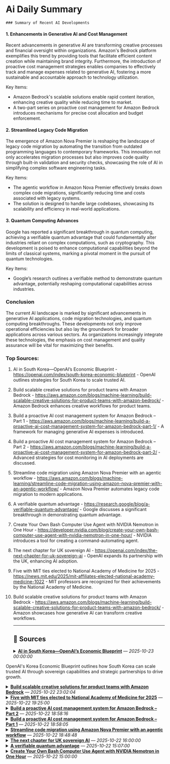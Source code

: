 # Ai Daily Summary

    ### Summary of Recent AI Developments

#### 1. Enhancements in Generative AI and Cost Management
Recent advancements in generative AI are transforming creative processes and financial oversight within organizations. Amazon's Bedrock platform exemplifies this trend by providing tools that facilitate efficient content creation while maintaining brand integrity. Furthermore, the introduction of proactive cost management strategies enables companies to effectively track and manage expenses related to generative AI, fostering a more sustainable and accountable approach to technology utilization.

Key Items:
- Amazon Bedrock's scalable solutions enable rapid content iteration, enhancing creative quality while reducing time to market.
- A two-part series on proactive cost management for Amazon Bedrock introduces mechanisms for precise cost allocation and budget enforcement.

#### 2. Streamlined Legacy Code Migration
The emergence of Amazon Nova Premier is reshaping the landscape of legacy code migration by automating the transition from outdated programming languages to contemporary frameworks. This innovation not only accelerates migration processes but also improves code quality through built-in validation and security checks, showcasing the role of AI in simplifying complex software engineering tasks.

Key Items:
- The agentic workflow in Amazon Nova Premier effectively breaks down complex code migrations, significantly reducing time and costs associated with legacy systems.
- The solution is designed to handle large codebases, showcasing its scalability and efficiency in real-world applications.

#### 3. Quantum Computing Advances
Google has reported a significant breakthrough in quantum computing, achieving a verifiable quantum advantage that could fundamentally alter industries reliant on complex computations, such as cryptography. This development is poised to enhance computational capabilities beyond the limits of classical systems, marking a pivotal moment in the pursuit of quantum technologies.

Key Items:
- Google’s research outlines a verifiable method to demonstrate quantum advantage, potentially reshaping computational capabilities across industries.

### Conclusion
The current AI landscape is marked by significant advancements in generative AI applications, code migration technologies, and quantum computing breakthroughs. These developments not only improve operational efficiencies but also lay the groundwork for broader applications across various sectors. As organizations increasingly integrate these technologies, the emphasis on cost management and quality assurance will be vital for maximizing their benefits.

### Top Sources:
1. AI in South Korea—OpenAI’s Economic Blueprint - https://openai.com/index/south-korea-economic-blueprint - OpenAI outlines strategies for South Korea to scale trusted AI.
2. Build scalable creative solutions for product teams with Amazon Bedrock - https://aws.amazon.com/blogs/machine-learning/build-scalable-creative-solutions-for-product-teams-with-amazon-bedrock/ - Amazon Bedrock enhances creative workflows for product teams.
3. Build a proactive AI cost management system for Amazon Bedrock – Part 1 - https://aws.amazon.com/blogs/machine-learning/build-a-proactive-ai-cost-management-system-for-amazon-bedrock-part-1/ - A framework for managing generative AI expenses is introduced.
4. Build a proactive AI cost management system for Amazon Bedrock – Part 2 - https://aws.amazon.com/blogs/machine-learning/build-a-proactive-ai-cost-management-system-for-amazon-bedrock-part-2/ - Advanced strategies for cost monitoring in AI deployments are discussed.
5. Streamline code migration using Amazon Nova Premier with an agentic workflow - https://aws.amazon.com/blogs/machine-learning/streamline-code-migration-using-amazon-nova-premier-with-an-agentic-workflow/ - Amazon Nova Premier automates legacy code migration to modern applications.
6. A verifiable quantum advantage - https://research.google/blog/a-verifiable-quantum-advantage/ - Google discusses a significant breakthrough in demonstrating quantum advantage.
7. Create Your Own Bash Computer Use Agent with NVIDIA Nemotron in One Hour - https://developer.nvidia.com/blog/create-your-own-bash-computer-use-agent-with-nvidia-nemotron-in-one-hour/ - NVIDIA introduces a tool for creating a command-automating agent.
8. The next chapter for UK sovereign AI - https://openai.com/index/the-next-chapter-for-uk-sovereign-ai - OpenAI expands its partnership with the UK, enhancing AI adoption.
9. Five with MIT ties elected to National Academy of Medicine for 2025 - https://news.mit.edu/2025/mit-affiliates-elected-national-academy-medicine-1022 - MIT professors are recognized for their achievements by the National Academy of Medicine.
10. Build scalable creative solutions for product teams with Amazon Bedrock - https://aws.amazon.com/blogs/machine-learning/build-scalable-creative-solutions-for-product-teams-with-amazon-bedrock/ - Amazon showcases how generative AI can transform creative workflows.
                
    ---
                
    ## 📰 Sources
    <details><summary><strong><a href='https://openai.com/index/south-korea-economic-blueprint' target='_blank'>AI in South Korea—OpenAI’s Economic Blueprint</a></strong> — <em>2025-10-23 00:00:00</em></summary>

OpenAI's Korea Economic Blueprint outlines how South Korea can scale trusted AI through sovereign capabilities and strategic partnerships to drive growth.

</details>

<details><summary><strong><a href='https://aws.amazon.com/blogs/machine-learning/build-scalable-creative-solutions-for-product-teams-with-amazon-bedrock/' target='_blank'>Build scalable creative solutions for product teams with Amazon Bedrock</a></strong> — <em>2025-10-22 23:02:04</em></summary>

In this post, we explore how product teams can leverage Amazon Bedrock and AWS services to transform their creative workflows through generative AI, enabling rapid content iteration across multiple formats while maintaining brand consistency and compliance. The solution demonstrates how teams can deploy a scalable generative AI application that accelerates everything from product descriptions and marketing copy to visual concepts and video content, significantly reducing time to market while enhancing creative quality.

</details>

<details><summary><strong><a href='https://news.mit.edu/2025/mit-affiliates-elected-national-academy-medicine-1022' target='_blank'>Five with MIT ties elected to National Academy of Medicine for 2025</a></strong> — <em>2025-10-22 19:25:00</em></summary>

Professors Facundo Batista and Dina Katabi, along with three additional MIT alumni, are honored for their outstanding professional achievement and commitment to service.

</details>

<details><summary><strong><a href='https://aws.amazon.com/blogs/machine-learning/build-a-proactive-ai-cost-management-system-for-amazon-bedrock-part-2/' target='_blank'>Build a proactive AI cost management system for Amazon Bedrock – Part 2</a></strong> — <em>2025-10-22 18:58:16</em></summary>

In this post, we explore advanced cost monitoring strategies for Amazon Bedrock deployments, introducing granular custom tagging approaches for precise cost allocation and comprehensive reporting mechanisms that build upon the proactive cost management foundation established in Part 1. The solution demonstrates how to implement invocation-level tagging, application inference profiles, and integration with AWS Cost Explorer to create a complete 360-degree view of generative AI usage and expenses.

</details>

<details><summary><strong><a href='https://aws.amazon.com/blogs/machine-learning/build-a-proactive-ai-cost-management-system-for-amazon-bedrock-part-1/' target='_blank'>Build a proactive AI cost management system for Amazon Bedrock – Part 1</a></strong> — <em>2025-10-22 18:58:05</em></summary>

In this post, we introduce a comprehensive solution for proactively managing Amazon Bedrock inference costs through a cost sentry mechanism designed to establish and enforce token usage limits, providing organizations with a robust framework for controlling generative AI expenses. The solution uses serverless workflows and native Amazon Bedrock integration to deliver a predictable, cost-effective approach that aligns with organizational financial constraints while preventing runaway costs through leading indicators and real-time budget enforcement.

</details>

<details><summary><strong><a href='https://aws.amazon.com/blogs/machine-learning/streamline-code-migration-using-amazon-nova-premier-with-an-agentic-workflow/' target='_blank'>Streamline code migration using Amazon Nova Premier with an agentic workflow</a></strong> — <em>2025-10-22 18:48:48</em></summary>

In this post, we demonstrate how Amazon Nova Premier with Amazon Bedrock can systematically migrate legacy C code to modern Java/Spring applications using an intelligent agentic workflow that breaks down complex conversions into specialized agent roles. The solution reduces migration time and costs while improving code quality through automated validation, security assessment, and iterative refinement processes that handle even large codebases exceeding token limitations.

</details>

<details><summary><strong><a href='https://openai.com/index/the-next-chapter-for-uk-sovereign-ai' target='_blank'>The next chapter for UK sovereign AI</a></strong> — <em>2025-10-22 16:00:00</em></summary>

OpenAI expands its UK partnership with a new Ministry of Justice agreement, bringing ChatGPT to civil servants. It also introduces UK data residency for ChatGPT Enterprise, ChatGPT Edu, and the API Platform to support trusted and secure AI adoption.

</details>

<details><summary><strong><a href='https://research.google/blog/a-verifiable-quantum-advantage/' target='_blank'>A verifiable quantum advantage</a></strong> — <em>2025-10-22 15:07:00</em></summary>

Quantum

</details>

<details><summary><strong><a href='https://developer.nvidia.com/blog/create-your-own-bash-computer-use-agent-with-nvidia-nemotron-in-one-hour/' target='_blank'>Create Your Own Bash Computer Use Agent with NVIDIA Nemotron in One Hour</a></strong> — <em>2025-10-22 15:00:00</em></summary>

What if you could talk to your computer and have it perform tasks through the Bash terminal, without you writing a single command? With NVIDIA Nemotron Nano v2,...

</details>

